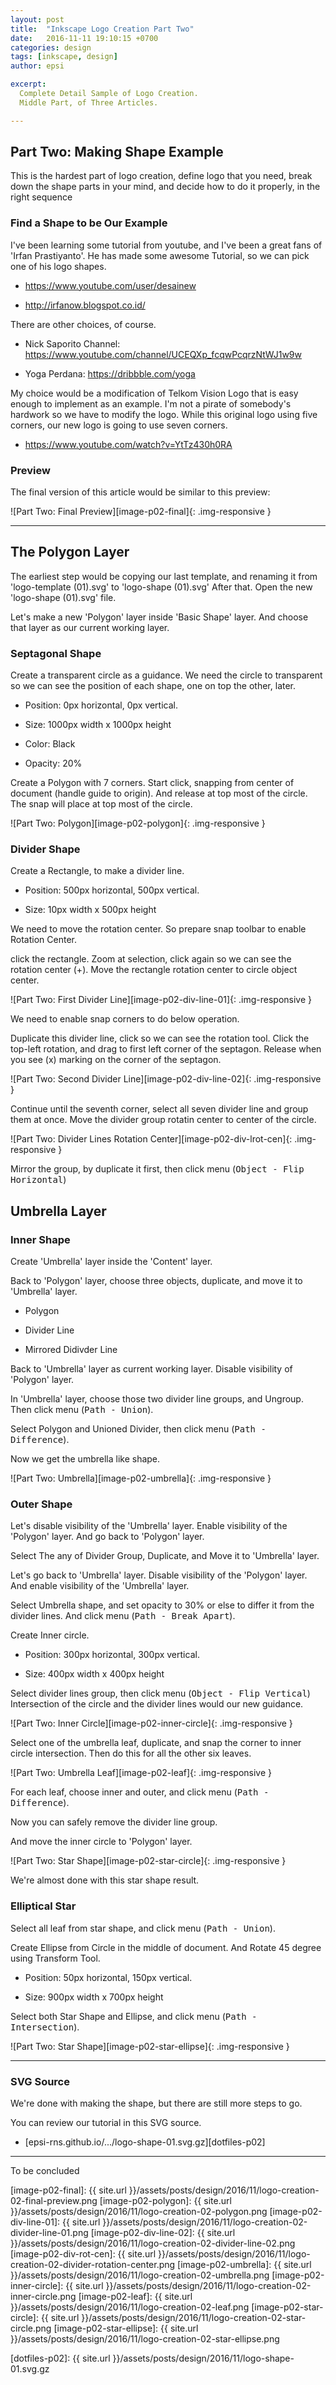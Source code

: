 ```yaml
---
layout: post
title:  "Inkscape Logo Creation Part Two"
date:   2016-11-11 19:10:15 +0700
categories: design
tags: [inkscape, design]
author: epsi

excerpt:
  Complete Detail Sample of Logo Creation.
  Middle Part, of Three Articles.

---
```


## Part Two: Making Shape Example

This is the hardest part of logo creation, define logo that you need,
break down the shape parts in your mind, and decide how to do it properly,
in the right sequence

### Find a Shape to be Our Example

I've been learning some tutorial from youtube,
and I've been a great fans of 'Irfan Prastiyanto'.
He has made some awesome Tutorial,
so we can pick one of his logo shapes.

* <https://www.youtube.com/user/desainew>

* <http://irfanow.blogspot.co.id/>


There are other choices, of course.

* Nick Saporito Channel: <https://www.youtube.com/channel/UCEQXp_fcqwPcqrzNtWJ1w9w>

* Yoga Perdana: <https://dribbble.com/yoga>


My choice would be a modification of Telkom Vision Logo
that is easy enough to implement as an example.
I'm not a pirate of somebody's hardwork so we have to modify the logo.
While this original logo using five corners,
our new logo is going to use seven corners.

* <https://www.youtube.com/watch?v=YtTz430h0RA>

### Preview

The final version of this article would be similar to this preview:

![Part Two: Final Preview][image-p02-final]{: .img-responsive }

-- -- --

## The Polygon Layer

The earliest step would be copying our last template,
and renaming it from 'logo-template (01).svg'
to 'logo-shape (01).svg' 
After that. Open the new 'logo-shape (01).svg' file.

Let's make a new 'Polygon' layer inside 'Basic Shape' layer. 
And choose that layer as our current working layer.

### Septagonal Shape

Create a transparent circle as a guidance.
We need the circle to transparent 
so we can see the position of each shape,
one on top the other, later.

* Position: 0px horizontal, 0px vertical.

* Size: 1000px width x 1000px height

* Color: Black

* Opacity: 20%

Create a Polygon with 7 corners.
Start click, snapping from center of document (handle guide to origin).
And release at top most of the circle.
The snap will place at top most of the circle.

![Part Two: Polygon][image-p02-polygon]{: .img-responsive }

### Divider Shape

Create a Rectangle, to make a divider line.

* Position: 500px horizontal, 500px vertical.

* Size: 10px width x 500px height

We need to move the rotation center. So prepare snap toolbar to enable Rotation Center.

click the rectangle. Zoom at selection, 
click again so we can see the rotation center (+). 
Move the rectangle rotation center to circle object center.

![Part Two: First Divider Line][image-p02-div-line-01]{: .img-responsive }

We need to enable snap corners to do below operation.

Duplicate this divider line,
click so we can see the rotation tool.
Click the top-left rotation,
and drag to first left corner of the septagon.
Release when you see (x) marking on the corner of the septagon.

![Part Two: Second Divider Line][image-p02-div-line-02]{: .img-responsive }

Continue until the seventh corner, select all seven divider line and group them at once.
Move the divider group rotatin center to center of the circle.

![Part Two: Divider Lines Rotation Center][image-p02-div-lrot-cen]{: .img-responsive }

Mirror the group, by duplicate it first, then click menu (<kbd>Object - Flip Horizontal</kbd>)

## Umbrella Layer

### Inner Shape

Create 'Umbrella' layer inside the 'Content' layer.

Back to 'Polygon' layer, choose three objects,
duplicate, and move it to 'Umbrella' layer.

* Polygon

* Divider Line

* Mirrored Didivder Line

Back to 'Umbrella' layer as current working layer.
Disable visibility of 'Polygon' layer.

In 'Umbrella' layer, choose those two divider line groups, and Ungroup.
Then click menu (<kbd>Path - Union</kbd>).

Select Polygon and Unioned Divider,
then click menu (<kbd>Path - Difference</kbd>).

Now we get the umbrella like shape.

![Part Two: Umbrella][image-p02-umbrella]{: .img-responsive }

### Outer Shape

Let's disable visibility of the 'Umbrella' layer.
Enable visibility of the 'Polygon' layer.
And go back to 'Polygon' layer.

Select The any of Divider Group, Duplicate, and Move it to 'Umbrella' layer.

Let's go back to 'Umbrella' layer.
Disable visibility of the 'Polygon' layer.
And enable visibility of the 'Umbrella' layer.

Select Umbrella shape, and set opacity to 30% or else
to differ it from the divider lines. 
And click menu (<kbd>Path - Break Apart</kbd>).

Create Inner circle.

* Position: 300px horizontal, 300px vertical.

* Size: 400px width x 400px height

Select divider lines group, then click menu (<kbd>Object - Flip Vertical</kbd>)
Intersection of the circle and the divider lines would our new guidance.

![Part Two: Inner Circle][image-p02-inner-circle]{: .img-responsive }

Select one of the umbrella leaf, duplicate, and snap the corner to inner circle intersection.
Then do this for all the other six leaves.

![Part Two: Umbrella Leaf][image-p02-leaf]{: .img-responsive }

For each leaf, choose inner and outer, and click menu (<kbd>Path - Difference</kbd>).

Now you can safely remove the divider line group.

And move the inner circle to 'Polygon' layer.

![Part Two: Star Shape][image-p02-star-circle]{: .img-responsive }

We're almost done with this star shape result.

### Elliptical Star

Select all leaf from star shape,
and click menu (<kbd>Path - Union</kbd>).

Create Ellipse from Circle in the middle of document.
And Rotate 45 degree using Transform Tool.
 
* Position: 50px horizontal, 150px vertical.

* Size: 900px width x 700px height

Select both Star Shape and Ellipse, 
and click menu (<kbd>Path - Intersection</kbd>).

![Part Two: Star Shape][image-p02-star-ellipse]{: .img-responsive }

-- -- --

### SVG Source

We're done with making the shape,
but there are still more steps to go.

You can review our tutorial in this SVG source.

* [epsi-rns.github.io/.../logo-shape-01.svg.gz][dotfiles-p02]

-- -- --

To be concluded


[//]: <> ( -- -- -- links below -- -- -- )


[image-p02-final]: {{ site.url }}/assets/posts/design/2016/11/logo-creation-02-final-preview.png
[image-p02-polygon]: {{ site.url }}/assets/posts/design/2016/11/logo-creation-02-polygon.png
[image-p02-div-line-01]: {{ site.url }}/assets/posts/design/2016/11/logo-creation-02-divider-line-01.png
[image-p02-div-line-02]: {{ site.url }}/assets/posts/design/2016/11/logo-creation-02-divider-line-02.png
[image-p02-div-rot-cen]: {{ site.url }}/assets/posts/design/2016/11/logo-creation-02-divider-rotation-center.png
[image-p02-umbrella]: {{ site.url }}/assets/posts/design/2016/11/logo-creation-02-umbrella.png
[image-p02-inner-circle]: {{ site.url }}/assets/posts/design/2016/11/logo-creation-02-inner-circle.png
[image-p02-leaf]: {{ site.url }}/assets/posts/design/2016/11/logo-creation-02-leaf.png
[image-p02-star-circle]: {{ site.url }}/assets/posts/design/2016/11/logo-creation-02-star-circle.png
[image-p02-star-ellipse]: {{ site.url }}/assets/posts/design/2016/11/logo-creation-02-star-ellipse.png

[dotfiles-p02]: {{ site.url }}/assets/posts/design/2016/11/logo-shape-01.svg.gz
